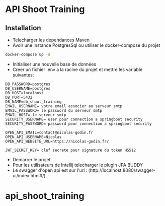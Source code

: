 # API Shoot Training

## Installation

* Telecharger les dependances Maven
* Avoir une instance PostgresSql ou utiliser le docker-compose du projet
```bash
docker-compose up -d
```
* Initialiser une nouvelle base de données
* Creer un fichier .env a la racine du projet et mettre les variable suivantes:
```
DB_PASSWORD=postgres
DB_USERNAME=postgres
DB_HOST=localhost
DB_PORT=5432
DB_NAME=db_shoot_training
EMAIL_USERNAME= votre email associer au serveur smtp
EMAIL_PASSWORD= le password du serveur smtp
EMAIL_HOST= le serveur smtp
SECURITY_USERNAME= user pour connection a springboot security
SECURITY_PASSWORD= password pour connection a springboot security

OPEN_API_EMAIL=contact@nicolas-godin.fr
OPEN_API_USERNAME=Nicolas
OPEN_API_WEBSITE_URL=https://nicolas-godin.fr/

JWT_SECRET_KEY= clef secrete pour signature du token HS512
```
* Demarrer le projet.
* Pour les utilisateurs de Intellij telecharger le plugin JPA BUDDY
* Le swagger d'open api est sur l'url : (http://localhost:8080/swagger-ui/index.html#/)


# api_shoot_training
